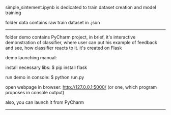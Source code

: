 simple_sintement.ipynb is dedicated to train dataset creation and model training

folder data contains raw train dataset in .json

---------------------------------------------------------------------------------------
folder demo contains PyCharm project, in brief, it's interactive demonstration of classifier, where user can put his example of feedback and see, how classifier reacts to it. it's created on Flask

demo launching manual:

install necessary libs:
$ pip install flask

run demo in console:
$ python run.py

open webpage in browser:
http://127.0.0.1:5000/   (or one, which program proposes in console output)



also, you can launch it from PyCharm

----------------------------------------------------------------------------------------
